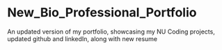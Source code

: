 # New_Bio_Professional_Portfolio
An updated version of my portfolio, showcasing my NU Coding projects, updated github and linkedIn, along with new resume
